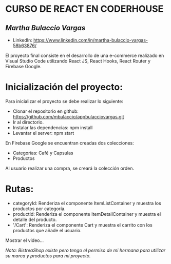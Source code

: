 # CURSO DE REACT EN CODERHOUSE

## _Martha Bulaccio Vargas_
- LinkedIn: https://www.linkedin.com/in/martha-bulaccio-vargas-58b63876/

El proyecto final consiste en el desarrollo de una e-commerce realizado en 
Visual Studio Code utilizando React JS, React Hooks, React Router y Firebase Google.

# Inicialización del proyecto:

Para inicializar el proyecto se debe realizar lo siguiente: 

- Clonar el repositorio en github: https://github.com/mbulaccio/appbulacciovargas.git
- Ir al directorio.
- Instalar las dependencias: npm install
- Levantar el server: npm start

En Firebase Google se encuentran creadas dos colecciones:

- Categorías: Café y Capsulas
- Productos

Al usuario realizar una compra, se creará la colección orden.

# Rutas:

- categoryId: Renderiza el componente ItemListContainer y muestra los productos por categoría.
- productId: Renderiza el componente ItemDetailContainer y muestra el detalle del producto.
- '/Cart': Renderiza el componente Cart y muestra el carrito con los productos que añade el usuario.  

Mostrar el video... 

_Nota: BistreaShop existe pero tengo el permiso de mi hermana para utilizar su marca y productos para mi proyecto._